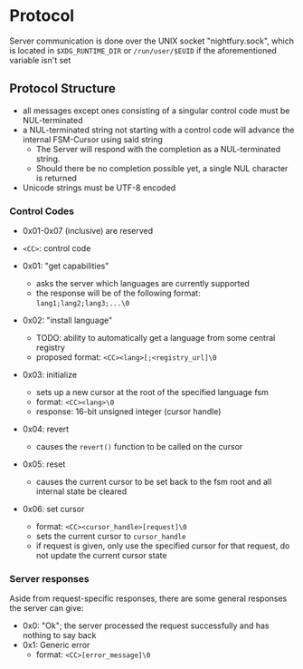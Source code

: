 # Protocol

Server communication is done over the UNIX socket "nightfury.sock", which is located in `$XDG_RUNTIME_DIR` or `/run/user/$EUID` if the aforementioned variable isn't set

## Protocol Structure

- all messages except ones consisting of a singular control code must be NUL-terminated
- a NUL-terminated string not starting with a control code will advance the internal FSM-Cursor using said string
  - The Server will respond with the completion as a NUL-terminated string.
  - Should there be no completion possible yet, a single NUL character is returned
- Unicode strings must be UTF-8 encoded

### Control Codes

- 0x01-0x07 (inclusive) are reserved
- `<CC>`: control code

- 0x01: "get capabilities"
  - asks the server which languages are currently supported
  - the response will be of the following format: `lang1;lang2;lang3;...\0`
- 0x02: "install language"
  - TODO: ability to automatically get a language from some central registry
  - proposed format: `<CC><lang>[;<registry_url]\0`
- 0x03: initialize
  - sets up a new cursor at the root of the specified language fsm
  - format: `<CC><lang>\0`
  - response: 16-bit unsigned integer (cursor handle)
- 0x04: revert
  - causes the `revert()` function to be called on the cursor
- 0x05: reset
  - causes the current cursor to be set back to the fsm root and all internal state be cleared
- 0x06: set cursor
  - format: `<CC><cursor_handle>[request]\0`
  - sets the current cursor to `cursor_handle`
  - if request is given, only use the specified cursor for that request, do not update the current cursor state

### Server responses

Aside from request-specific responses, there are some general responses the server can give:

- 0x0: "Ok"; the server processed the request successfully and has nothing to say back
- 0x1: Generic error
  - format: `<CC>[error_message]\0`
